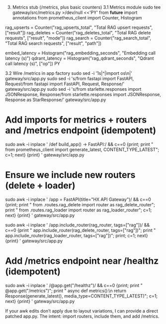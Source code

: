 3) Metrics stub (/metrics, plus basic counters)
3.1 Metrics module
sudo tee gateway/src/metrics.py >/dev/null <<'PY'
from __future__ import annotations
from prometheus_client import Counter, Histogram

rag_upserts = Counter("rag_upserts_total", "Total RAG upsert requests", ["result"])
rag_deletes = Counter("rag_deletes_total", "Total RAG delete requests", ["result", "mode"])
rag_search  = Counter("rag_search_total",  "Total RAG search requests",  ["result", "path"])

embed_latency = Histogram("rag_embedding_seconds", "Embedding call latency (s)")
qdrant_latency = Histogram("rag_qdrant_seconds", "Qdrant call latency (s)", ["op"])
PY

3.2 Wire /metrics in app factory
sudo sed -i '1s|^|import os\n|' gateway/src/app.py
sudo sed -i 's/from fastapi import FastAPI, Request/from fastapi import FastAPI, Request, Response/' gateway/src/app.py
sudo sed -i 's/from starlette.responses import JSONResponse, Response/from starlette.responses import JSONResponse, Response as StarResponse/' gateway/src/app.py

# Add imports for metrics + routers and /metrics endpoint (idempotent)
sudo awk -i inplace '
/def build_app\(\) -> FastAPI:/ && c==0 {print; print "    from prometheus_client import generate_latest, CONTENT_TYPE_LATEST"; c=1; next} {print}
' gateway/src/app.py

# Ensure we include new routers (delete + loader)
sudo awk -i inplace '
/app = FastAPI\(title="HX API Gateway"\)/ && c==0 {print; print "    from .routes.rag_delete import router as rag_delete_router"; print "    from .routes.rag_loader import router as rag_loader_router"; c=1; next} {print}
' gateway/src/app.py

sudo awk -i inplace '
/app.include_router\(rag_router, tags=\["rag"\]\)/ && c==0 {print "    app.include_router(rag_delete_router, tags=[\"rag\"])"; print "    app.include_router(rag_loader_router, tags=[\"rag\"])"; print; c=1; next} {print}
' gateway/src/app.py

# Add /metrics endpoint near /healthz (idempotent)
sudo awk -i inplace '
/@app.get\(\"\/healthz\"\)/ && c==0 {print; print "    @app.get(\"/metrics\")"; print "    async def metrics():\n        return Response(generate_latest(), media_type=CONTENT_TYPE_LATEST)"; c=1; next} {print}
' gateway/src/app.py


If your awk edits don’t apply due to layout variations, I can provide a direct patched app.py. The intent: import routers, include them, and add /metrics.